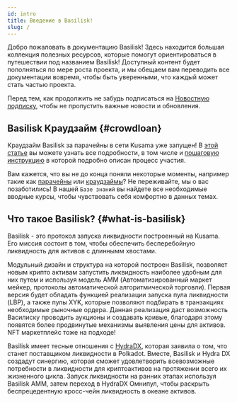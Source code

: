 ```yaml
---
id: intro
title: Введение в Basilisk!
slug: /
---
```


Добро пожаловать в документацию Basilisk! Здесь находится большая коллекция полезных ресурсов, которые помогут ориентироваться в путешествии под названием Basilisk! Доступный контент будет пополняться по мере роста проекта, и мы обещаем вам переводить все документации вовремя, чтобы быть уверенными, что каждый может стать частью проекта. 

Перед тем, как продолжить не забудь подписаться на [Новостную подписку](https://basiliskfi.substack.com), чтобы не пропустить важные новости и обновления. 

## Basilisk Краудзайм {#crowdloan}

Краудзайм Basilisk за парачейны в сети Kusama уже запущен! В [этой статье](/basilisk_crowdloan) вы можете узнать все подробности, в том числе и [пошаговую инструкцию](/crowdloan_guide) в которой подробно описан процесс участия. 

Вам кажется, что вы не до конца поняли некоторые моменты, например такие как [парачейны](/parachains) или 
[краудзаймы](/crowdloans)? Не переживайте, мы о вас позаботились! В нашей `Базе знаний` вы найдете все необходимые вводные курсы, чтобы чувствовать себя комфортно в данных темах.

## Что такое Basilisk? {#what-is-basilisk}

Basilisk - это протокол запуска ликвидности построенный на Kusama. Его миссия состоит в том, чтобы обеспечить бесперебойную ликвидность для активов с длиннымм хвостами. 

Модульный дизайн и структура на которой построен Basilisk, позволяет новым крипто активам запустить ликвидность наиболее удобным для них путем и используя модель AMM (Автоматизированный маркет мейкер, протоколы автоматической алгоритмической торговли). Первая версия будет обладать функцией реализации запуска пула ликвидности (LBP), а также пулы XYK, которые позволяют подбирать в транзакциях необходимые рыночные ордера. Данная реализация даст возможность Василиску проводить аукционы и создавать кривые, благодаря этому появятся более продвинутые механизмы выявления цены для активов. NFT маркетплейс тоже на подходе!

Basilisk имеет тесные отношения с [HydraDX](https://hydradx.io), которая заявила о том, что станет поставщиком ликвидности в Polkadot. Вместе, Basilisk и Hydra DX создадут синергию, которая сможет удовлетворить всевозможные потребности в ликвидности для криптоактивов на протяжении всего их жизненного цикла. Запуск ликвидности на ранних этапах используя Basilisk AMM, затем переход в HydraDX Омнипул, чтобы раскрыть беспрецедентную кросс-чейн ликвидность в океане активов. 

